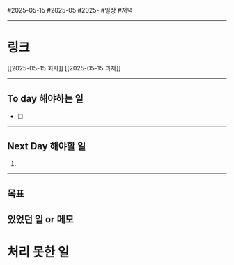 #2025-05-15 #2025-05 #2025-
#일상 #저녁 

-------
# 링크
[[2025-05-15 회사]]
[[2025-05-15 과제]]

---
## To day 해야하는 일
- [ ] 

---
## Next Day 해야할 일
1. 

---

## 목표


## 있었던 일  or 메모


# 처리 못한 일